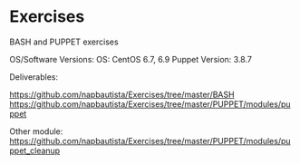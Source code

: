 # Exercises
BASH and PUPPET exercises

OS/Software Versions:
OS: CentOS 6.7, 6.9 
Puppet Version: 3.8.7

Deliverables:

  https://github.com/napbautista/Exercises/tree/master/BASH                  
  https://github.com/napbautista/Exercises/tree/master/PUPPET/modules/puppet

Other module:
  https://github.com/napbautista/Exercises/tree/master/PUPPET/modules/puppet_cleanup
